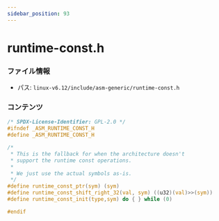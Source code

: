 ```yaml
---
sidebar_position: 93
---
```

# runtime-const.h

### ファイル情報

- パス: `linux-v6.12/include/asm-generic/runtime-const.h`

### コンテンツ

```h
/* SPDX-License-Identifier: GPL-2.0 */
#ifndef _ASM_RUNTIME_CONST_H
#define _ASM_RUNTIME_CONST_H

/*
 * This is the fallback for when the architecture doesn't
 * support the runtime const operations.
 *
 * We just use the actual symbols as-is.
 */
#define runtime_const_ptr(sym) (sym)
#define runtime_const_shift_right_32(val, sym) ((u32)(val)>>(sym))
#define runtime_const_init(type,sym) do { } while (0)

#endif

```

